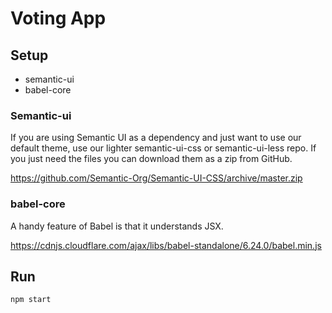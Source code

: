 # Voting App

## Setup

+ semantic-ui
+ babel-core

### Semantic-ui

If you are using Semantic UI as a dependency and just want to use our default theme, use our lighter semantic-ui-css or semantic-ui-less repo. If you just need the files you can download them as a zip from GitHub.

https://github.com/Semantic-Org/Semantic-UI-CSS/archive/master.zip

### babel-core

A handy feature of Babel is that it understands JSX.

https://cdnjs.cloudflare.com/ajax/libs/babel-standalone/6.24.0/babel.min.js

## Run

```bash
npm start
```